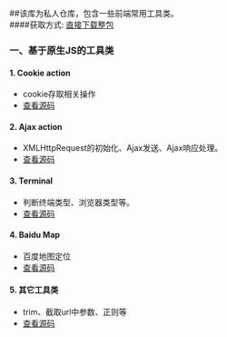 ##该库为私人仓库，包含一些前端常用工具类。  
####获取方式: [直接下载整包](https://github.com/DreamOn324/JSLibs/archive/1.1.zip)

### 一、基于原生JS的工具类

#### 1. Cookie action
- cookie存取相关操作
- [查看源码](https://raw.githubusercontent.com/DreamOn324/JSLibs/master/cookie.js)

#### 2. Ajax action
- XMLHttpRequest的初始化、Ajax发送、Ajax响应处理。
- [查看源码](https://raw.githubusercontent.com/DreamOn324/JSLibs/master/ajax.js)

#### 3. Terminal
- 判断终端类型、浏览器类型等。
- [查看源码](https://raw.githubusercontent.com/DreamOn324/JSLibs/master/terminal.js)

#### 4. Baidu Map 
- 百度地图定位
- [查看源码](https://raw.githubusercontent.com/DreamOn324/JSLibs/master/baiduMap.js)

#### 5. 其它工具类
- trim、截取url中参数、正则等
- [查看源码](https://raw.githubusercontent.com/DreamOn324/JSLibs/master/other.js)


  
